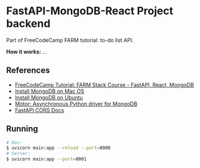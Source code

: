 # FastAPI-MongoDB-React Project backend
Part of FreeCodeCamp FARM tutorial: to-do list API.

**How it works:**
...

## References
- [FreeCodeCamp Tutorial: FARM Stack Course - FastAPI, React, MongoDB](https://www.youtube.com/watch?v=OzUzrs8uJl8)
- [Install MongoDB on Mac OS](https://www.mongodb.com/docs/manual/tutorial/install-mongodb-on-os-x/)
- [Install MongoDB on Ubuntu](https://www.mongodb.com/docs/manual/tutorial/install-mongodb-on-ubuntu/)
- [Motor: Asynchronous Python driver for MongoDB](https://motor.readthedocs.io/en/stable/)
- [FastAPI CORS Docs](https://fastapi.tiangolo.com/tutorial/cors/)

## Running
```bash
# Dev:
$ uvicorn main:app --reload --port=8000
# Server:
$ uvicorn main:app --port=8001
```